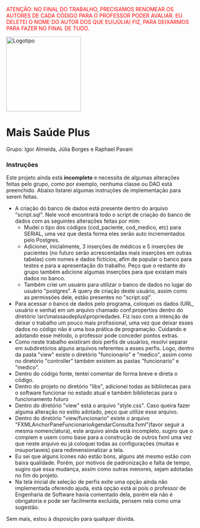 <span style="color:red">ATENÇÃO: NO FINAL DO TRABALHO, PRECISAMOS RENOMEAR OS AUTORES DE CADA CÓDIGO PARA O PROFESSOR PODER AVALIAR. EU DELETEI O NOME DO AUTOR DOS QUE EU(JÚLIA) FIZ, PARA DEIXARMOS PARA FAZER NO FINAL DE TUDO.</span>



<img src="https://github.com/igoralmeidadasilva/MaisSaudePlus/blob/main/src/maissaudeplus/view/images/logo1.jpg" alt="Logotipo" width="200px" height="200px">



# Mais Saúde Plus
Grupo: Igor Almeida, Júlia Borges e Raphael Pavani

### Instruções
Este projeto ainda está **incompleto** e necessita de algumas alterações feitas pelo grupo, como por exemplo, nenhuma classe ou DAO está preenchido. Abaixo listarei algumas instruções de implementação para serem feitas.

* A criação do banco de dados está presente dentro do arquivo "script.sql". Nele você encontrará todo o script de criação do banco de dados com as seguintes alterações feitas por mim:
    * Mudei o tipo dos códigos (cod_paciente, cod_medico, etc) para SERIAL, uma vez que desta forma eles serão auto incrementados pelo Postgres.
    * Adicionei, inicialmente, 3 inserções de médicos e 5 inserções de pacientes (no futuro serão acrescentadas mais inserções em outras tabelas) com nomes e dados fictícios, afim de popular o banco para testes e para a apresentação do trabalho. Peço que o restante do grupo também adicione algumas inserções para que existam mais dados no banco.
    * Também criei um usuário para utilizar o banco de dados no lugar do usuário "postgres". A query de criação deste usuário, assim como as permissões dele, estão presentes no "script.sql".
* Para acessar o banco de dados pelo programa, coloquei os dados (URL, usuário e senha) em um arquivo chamado conf.properties dentro do diretório \src\maissaudeplus\propriedades. Fiz isso com a intenção de deixar o trabalho um pouco mais profissional, uma vez que deixar esses dados no código não é uma boa prática de programação. Cuidando e adotando esse método, o professor pode conceder pontos extras.
* Como neste trabalho existiram dois perfis de usuários, resolvi separar em subdiretórios alguns arquivos referentes a esses perfis. Logo, dentro da pasta "view" existe o diretório "funcionario" e "medico", assim como no diretório "controller" também existem as pastas "funcionario" e "medico".
* Dentro do código fonte, tentei comentar de forma breve e direta o código.
* Dentro do projeto no diretório "libs", adicionei todas as bibliotecas para o software funcionar no estado atual e também bibliotecas para o funcionamento futuro
* Dentro do diretório "view" está o arquivo "style.css". Caso queira fazer alguma alteração no estilo adotado, peço que utilize esse arquivo.
* Dentro do diretório "view/funcionario" existe o arquivo "FXMLAnchorPaneFuncionarioAgendarConsulta.fxml"(favor seguir a mesma nomenclatura), este arquivo ainda está incompleto, sugiro que o compiem e usem como base para a construção de outros fxml uma vez que neste arquivo eu já coloquei todas as configurações (muitas e insuportaveis) para redimensionalizar a tela.
* Eu sei que alguns ícones não estão bons, alguns até mesmo estão com baixa qualidade. Porém, por motivos de padronização e falta de tempo, sugiro que essa mudança, assim como outras menores, sejam adotadas no fim do projeto.
* Na tela inicial de seleção de perfis exite uma opção ainda não implementada oferendo ajuda, está opção está ai poís o professor de Engenharia de Software havia comentado dela, porém ela não é obrigatoria e pode ser facilmente excluida, pensem nela como uma sugestão.


Sem mais, estou à disposição para qualquer dúvida.
        





